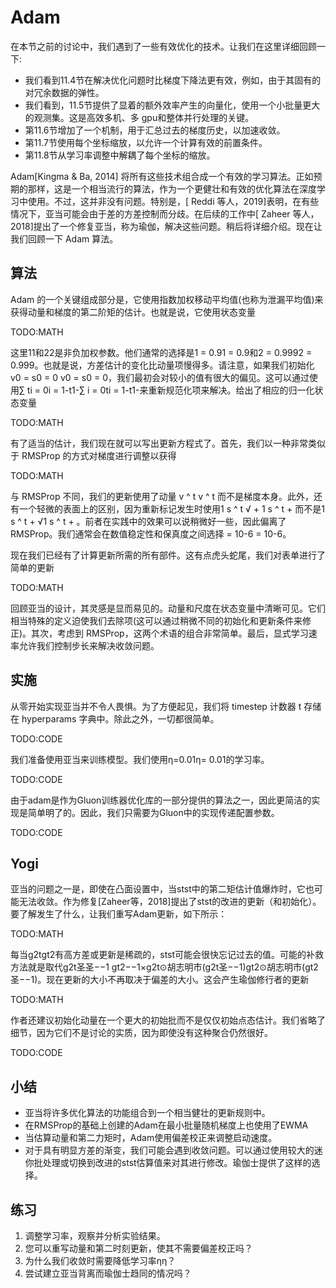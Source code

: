 

<!--
 * @version:
 * @Author:  StevenJokess https://github.com/StevenJokess
 * @Date: 2020-07-14 20:47:47
 * @LastEditors:  StevenJokess https://github.com/StevenJokess
 * @LastEditTime: 2020-08-05 22:58:51
 * @Description:MT, improve
 * @TODO::
 * @Reference:http://preview.d2l.ai/d2l-en/master/chapter_optimization/adam.html#yogi
 * https://zh.d2l.ai/chapter_optimization/adam.html
-->

# Adam

在本节之前的讨论中，我们遇到了一些有效优化的技术。让我们在这里详细回顾一下:

* 我们看到11.4节在解决优化问题时比梯度下降法更有效，例如，由于其固有的对冗余数据的弹性。
* 我们看到，11.5节提供了显着的额外效率产生的向量化，使用一个小批量更大的观测集。这是高效多机、多 gpu和整体并行处理的关键。
* 第11.6节增加了一个机制，用于汇总过去的梯度历史，以加速收敛。
* 第11.7节使用每个坐标缩放，以允许一个计算有效的前置条件。
* 第11.8节从学习率调整中解耦了每个坐标的缩放。

Adam[Kingma & Ba, 2014] 将所有这些技术组合成一个有效的学习算法。正如预期的那样，这是一个相当流行的算法，作为一个更健壮和有效的优化算法在深度学习中使用。不过，这并非没有问题。特别是，[ Reddi 等人，2019]表明，在有些情况下，亚当可能会由于差的方差控制而分歧。在后续的工作中[ Zaheer 等人，2018]提出了一个修复亚当，称为瑜伽，解决这些问题。稍后将详细介绍。现在让我们回顾一下 Adam 算法。

## 算法

Adam 的一个关键组成部分是，它使用指数加权移动平均值(也称为泄漏平均值)来获得动量和梯度的第二阶矩的估计。也就是说，它使用状态变量

TODO:MATH

这里11和22是非负加权参数。他们通常的选择是1 = 0.91 = 0.9和2 = 0.9992 = 0.999。也就是说，方差估计的变化比动量项慢得多。请注意，如果我们初始化 v0 = s0 = 0 v0 = s0 = 0，我们最初会对较小的值有很大的偏见。这可以通过使用∑ ti = 0i = 1-t1-∑ i = 0ti = 1-t1-来重新规范化项来解决。给出了相应的归一化状态变量

TODO:MATH

有了适当的估计，我们现在就可以写出更新方程式了。首先，我们以一种非常类似于 RMSProp 的方式对梯度进行调整以获得

TODO:MATH

与 RMSProp 不同，我们的更新使用了动量 v ^ t v ^ t 而不是梯度本身。此外，还有一个轻微的表面上的区别，因为重新标记发生时使用1 s ^ t √ + 1 s ^ t + 而不是1 s ^ t + √1 s ^ t + 。前者在实践中的效果可以说稍微好一些，因此偏离了 RMSProp。我们通常会在数值稳定性和保真度之间选择 = 10-6 = 10-6。

现在我们已经有了计算更新所需的所有部件。这有点虎头蛇尾，我们对表单进行了简单的更新

TODO:MATH

回顾亚当的设计，其灵感是显而易见的。动量和尺度在状态变量中清晰可见。它们相当特殊的定义迫使我们去除项(这可以通过稍微不同的初始化和更新条件来修正)。其次，考虑到 RMSProp，这两个术语的组合非常简单。最后，显式学习速率允许我们控制步长来解决收敛问题。

## 实施

从零开始实现亚当并不令人畏惧。为了方便起见，我们将 timestep 计数器 t 存储在 hyperparams 字典中。除此之外，一切都很简单。

TODO:CODE

我们准备使用亚当来训练模型。我们使用η=0.01η= 0.01的学习率。

TODO:CODE

由于adam是作为Gluon训练器优化库的一部分提供的算法之一，因此更简洁的实现是简单明了的。因此，我们只需要为Gluon中的实现传递配置参数。

TODO:CODE

## Yogi

亚当的问题之一是，即使在凸面设置中，当stst中的第二矩估计值爆炸时，它也可能无法收敛。作为修复[Zaheer等，2018]提出了stst的改进的更新（和初始化）。要了解发生了什么，让我们重写Adam更新，如下所示：

TODO:MATH

每当g2tgt2有高方差或更新是稀疏的，stst可能会很快忘记过去的值。可能的补救方法就是取代g2t圣圣−−1 gt2−−1×g2t⊙胡志明市(g2t圣−−1)gt2⊙胡志明市⁡(gt2圣−−1)。现在更新的大小不再取决于偏差的大小。这会产生瑜伽修行者的更新

TODO:MATH

作者还建议初始化动量在一个更大的初始批而不是仅仅初始点态估计。我们省略了细节，因为它们不是讨论的实质，因为即使没有这种聚合仍然很好。

TODO:CODE

## 小结

* 亚当将许多优化算法的功能组合到一个相当健壮的更新规则中。
* 在RMSProp的基础上创建的Adam在最小批量随机梯度上也使用了EWMA
* 当估算动量和第二力矩时，Adam使用偏差校正来调整启动速度。
* 对于具有明显方差的渐变，我们可能会遇到收敛问题。可以通过使用较大的迷你批处理或切换到改进的stst估算值来对其进行修改。瑜伽士提供了这样的选择。

## 练习

1. 调整学习率，观察并分析实验结果。
1. 您可以重写动量和第二时刻更新，使其不需要偏差校正吗？
1. 为什么我们收敛时需要降低学习率ηη？
1. 尝试建立亚当背离而瑜伽士趋同的情况吗？
